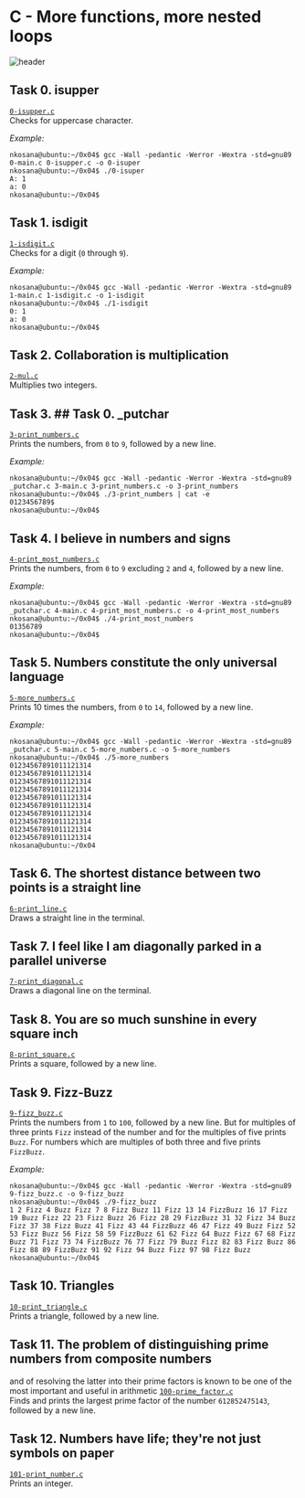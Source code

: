 ﻿# C - More functions, more nested loops

![header](https://i.stack.imgur.com/Qn5ZL.jpg)

## Task 0. isupper
[`0-isupper.c`](0-isupper.c)  
Checks for uppercase character.  

*Example:*
```console
nkosana@ubuntu:~/0x04$ gcc -Wall -pedantic -Werror -Wextra -std=gnu89 0-main.c 0-isupper.c -o 0-isuper
nkosana@ubuntu:~/0x04$ ./0-isuper 
A: 1
a: 0
nkosana@ubuntu:~/0x04$ 
```

## Task 1. isdigit
[`1-isdigit.c`](1-isdigit.c)  
Checks for a digit (`0` through `9`).  

*Example:*
```console
nkosana@ubuntu:~/0x04$ gcc -Wall -pedantic -Werror -Wextra -std=gnu89 1-main.c 1-isdigit.c -o 1-isdigit
nkosana@ubuntu:~/0x04$ ./1-isdigit 
0: 1
a: 0
nkosana@ubuntu:~/0x04$ 
```

## Task 2. Collaboration is multiplication
[`2-mul.c`](2-mul.c)  
Multiplies two integers.  

## Task 3. ## Task 0. _putchar
[`3-print_numbers.c`](3-print_numbers.c)  
Prints the numbers, from `0` to `9`, followed by a new line.  

*Example:*
```console
nkosana@ubuntu:~/0x04$ gcc -Wall -pedantic -Werror -Wextra -std=gnu89 _putchar.c 3-main.c 3-print_numbers.c -o 3-print_numbers
nkosana@ubuntu:~/0x04$ ./3-print_numbers | cat -e
0123456789$
nkosana@ubuntu:~/0x04$ 
```

## Task 4. I believe in numbers and signs
[`4-print_most_numbers.c`](4-print_most_numbers.c)  
Prints the numbers, from `0` to `9` excluding `2` and `4`, followed by a new line.  

*Example:*
```console
nkosana@ubuntu:~/0x04$ gcc -Wall -pedantic -Werror -Wextra -std=gnu89 _putchar.c 4-main.c 4-print_most_numbers.c -o 4-print_most_numbers
nkosana@ubuntu:~/0x04$ ./4-print_most_numbers 
01356789
nkosana@ubuntu:~/0x04$ 
```

## Task 5. Numbers constitute the only universal language
[`5-more_numbers.c`](5-more_numbers.c)  
Prints 10 times the numbers, from `0` to `14`, followed by a new line.  

*Example:*
```console
nkosana@ubuntu:~/0x04$ gcc -Wall -pedantic -Werror -Wextra -std=gnu89 _putchar.c 5-main.c 5-more_numbers.c -o 5-more_numbers
nkosana@ubuntu:~/0x04$ ./5-more_numbers 
01234567891011121314
01234567891011121314
01234567891011121314
01234567891011121314
01234567891011121314
01234567891011121314
01234567891011121314
01234567891011121314
01234567891011121314
01234567891011121314
nkosana@ubuntu:~/0x04
```

## Task 6. The shortest distance between two points is a straight line
[`6-print_line.c`](6-print_line.c)  
Draws a straight line in the terminal.  


## Task 7. I feel like I am diagonally parked in a parallel universe
[`7-print_diagonal.c`](7-print_diagonal.c)  
Draws a diagonal line on the terminal.  

## Task 8. You are so much sunshine in every square inch
[`8-print_square.c`](8-print_square.c)  
Prints a square, followed by a new line.  

## Task 9. Fizz-Buzz
[`9-fizz_buzz.c`](9-fizz_buzz.c)  
Prints the numbers from `1` to `100`, followed by a new line.
But for multiples of three prints `Fizz` instead of the number
and for the multiples of five prints `Buzz`. For numbers which
are multiples of both three and five prints `FizzBuzz`.  

*Example:*
```console
nkosana@ubuntu:~/0x04$ gcc -Wall -pedantic -Werror -Wextra -std=gnu89 9-fizz_buzz.c -o 9-fizz_buzz
nkosana@ubuntu:~/0x04$ ./9-fizz_buzz 
1 2 Fizz 4 Buzz Fizz 7 8 Fizz Buzz 11 Fizz 13 14 FizzBuzz 16 17 Fizz 19 Buzz Fizz 22 23 Fizz Buzz 26 Fizz 28 29 FizzBuzz 31 32 Fizz 34 Buzz Fizz 37 38 Fizz Buzz 41 Fizz 43 44 FizzBuzz 46 47 Fizz 49 Buzz Fizz 52 53 Fizz Buzz 56 Fizz 58 59 FizzBuzz 61 62 Fizz 64 Buzz Fizz 67 68 Fizz Buzz 71 Fizz 73 74 FizzBuzz 76 77 Fizz 79 Buzz Fizz 82 83 Fizz Buzz 86 Fizz 88 89 FizzBuzz 91 92 Fizz 94 Buzz Fizz 97 98 Fizz Buzz
nkosana@ubuntu:~/0x04$ 
```

## Task 10. Triangles
[`10-print_triangle.c`](10-print_triangle.c)  
Prints a triangle, followed by a new line.     


## Task 11. The problem of distinguishing prime numbers from composite numbers
and of resolving the latter into their prime factors is known to be one of
the most important and useful in arithmetic
[`100-prime_factor.c`](100-prime_factor.c)  
Finds and prints the largest prime factor of the
number `612852475143`, followed by a new line.  

## Task 12. Numbers have life; they're not just symbols on paper
[`101-print_number.c`](101-print_number.c)  
Prints an integer. 
